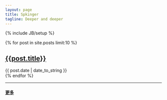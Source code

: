 ```yaml
---
layout: page
title: Spkinger
tagline: Deeper and deeper
---
```

{% include JB/setup %}

{% for post in site.posts limit:10 %}
<h2><a class="post_title" href="{{post.url}}">{{post.title}}</a></h2>
<div class="post-content">{{ post.date | date_to_string }}</div>
{% endfor %} 
<hr/>
<h4><a href="/archive.html">更多</a></h4>
